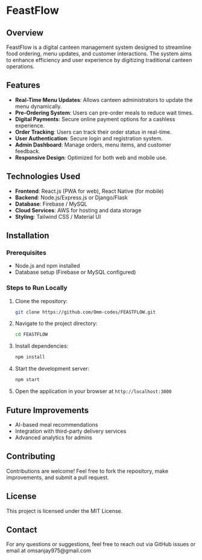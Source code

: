 # FeastFlow

## Overview

FeastFlow is a digital canteen management system designed to streamline food ordering, menu updates, and customer interactions. The system aims to enhance efficiency and user experience by digitizing traditional canteen operations.

## Features

- **Real-Time Menu Updates**: Allows canteen administrators to update the menu dynamically.
- **Pre-Ordering System**: Users can pre-order meals to reduce wait times.
- **Digital Payments**: Secure online payment options for a cashless experience.
- **Order Tracking**: Users can track their order status in real-time.
- **User Authentication**: Secure login and registration system.
- **Admin Dashboard**: Manage orders, menu items, and customer feedback.
- **Responsive Design**: Optimized for both web and mobile use.

## Technologies Used

- **Frontend**: React.js (PWA for web), React Native (for mobile)
- **Backend**: Node.js/Express.js or Django/Flask
- **Database**: Firebase / MySQL
- **Cloud Services**: AWS for hosting and data storage
- **Styling**: Tailwind CSS / Material UI

## Installation

### Prerequisites

- Node.js and npm installed
- Database setup (Firebase or MySQL configured)

### Steps to Run Locally

1. Clone the repository:
   ```bash
   git clone https://github.com/Omm-codes/FEASTFLOW.git
   ```
2. Navigate to the project directory:
   ```bash
   cd FEASTFLOW
   ```
3. Install dependencies:
   ```bash
   npm install
   ```
4. Start the development server:
   ```bash
   npm start
   ```
5. Open the application in your browser at `http://localhost:3000`

## Future Improvements

- AI-based meal recommendations
- Integration with third-party delivery services
- Advanced analytics for admins

## Contributing

Contributions are welcome! Feel free to fork the repository, make improvements, and submit a pull request.

## License

This project is licensed under the MIT License.

## Contact

For any questions or suggestions, feel free to reach out via GitHub issues or email at omsanjay975\@gmail.com



